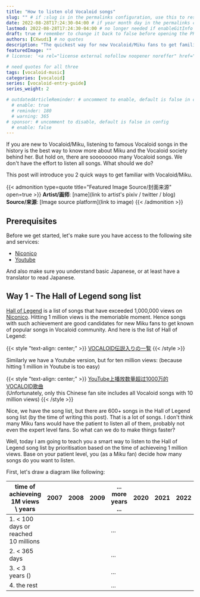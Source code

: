 ```yaml
---
title: "How to listen old Vocaloid songs"
slug: "" # if :slug is in the permalinks configuration, use this to resolve URL conflict with other posts
date: 2022-08-28T17:24:30-04:00 # if year month day in the permalinks configuration and other posts have the same date, modify this to resolve URL conflict with other posts 
lastmod: 2022-08-28T17:24:30-04:00 # no longer needed if enableGitInfo = true
draft: true # remember to change it back to false before opening the PR for publishing
authors: [CXwudi] # no quotes
description: "The quickest way for new Vocaloid/Miku fans to get familiar with Vocaloid and the history"
featuredImage: ""
# license: '<a rel="license external nofollow noopener noreffer" href="https://creativecommons.org/licenses/by/4.0/" target="_blank">CC BY 4.0</a>'

# need quotes for all three
tags: [vocaloid-music]
categories: [vocaloid]
series: [vocaloid-entry-guide]
series_weight: 2

# outdatedArticleReminder: # uncomment to enable, default is false in config 
  # enable: true
  # reminder: 180
  # warning: 365
# sponsor: # uncomment to disable, default is false in config 
  # enable: false
---
```


If you are new to Vocaloid/Miku, listening to famous Vocaloid songs in the history is the best way to know more about Miku and the Vocaloid society behind her. But hold on, there are soooooooo many Vocaloid songs. We don't have the effort to listen all songs. What should we do?

This post will introduce you 2 quick ways to get familiar with Vocaloid/Miku.

<!--more-->
{{< admonition type=quote title="Featured Image Source/封面来源" open=true >}}
**Artist/画师**: [name](link to artist's pixiv / twitter / blog) <!--just to insert a double space behind-->  
**Source/来源**: [Image source platform](link to image)
{{< /admonition >}}

## Prerequisites

Before we get started, let's make sure you have access to the following site and services:

- [Niconico](https://www.nicovideo.jp/)
- [Youtube](https://www.youtube.com/)

And also make sure you understand basic Japanese, or at least have a translator to read Japanese.

## Way 1 - The Hall of Legend song list

[Hall of Legend](https://dic.nicovideo.jp/a/vocaloid%E4%BC%9D%E8%AA%AC%E5%85%A5%E3%82%8A) is a list of songs that have exceeded 1,000,000 views on [Niconico](https://www.nicovideo.jp/). Hitting 1 million views is the memoriable moment. Hence songs with such achievement are good candidates for new Miku fans to get known of popular songs in Vocaloid community. And here is the list of Hall of Legend:

{{< style "text-align: center;" >}}
[VOCALOID伝説入りの一覧](https://dic.nicovideo.jp/a/vocaloid%E4%BC%9D%E8%AA%AC%E5%85%A5%E3%82%8A%E3%81%AE%E4%B8%80%E8%A6%A7)
{{< /style >}}

Similarly we have a Youtube version, but for ten million views: (because hitting 1 million in Youtube is too easy)

{{< style "text-align: center;" >}}
[YouTube上播放数量超过1000万的VOCALOID歌曲](https://zh.moegirl.org.cn/VOCALOID%E7%A5%9E%E8%AF%9D%E6%9B%B2/YouTube%E6%8A%95%E7%A8%BF)  
(Unfortunately, only this Chinese fan site includes all Vocaloid songs with 10 million views)
{{< /style >}}

Nice, we have the song list, but there are 600+ songs in the Hall of Legend song list (by the time of writing this post). That is a lot of songs. I don't think many Miku fans would have the patient to listen all of them, probably not even the expert level fans. So what can we do to make things faster?

Well, today I am going to teach you a smart way to listen to the Hall of Legend song list by prioritisation based on the time of achieveing 1 million views. Base on your patient level, you (as a Miku fan) decide how many songs do you want to listen.

First, let's draw a diagram like following:

| time of achieveing 1M views \ years | 2007 | 2008 | 2009 | ... more years ...  | 2020 | 2021 | 2022 |
| -------------------------------- | ---- | ---- | ---- | ---- | ---- | ---- | ---- |
| 1. < 100 days or reached 10 millions |      |      |      | ...  |      |      |      |
| 2. < 365 days |      |      |      | ...  |      |      |      |
| 3. < 3 years () |      |      |      | ...  |      |      |      |
| 4. the rest |      |      |      | ...  |      |      |      |

